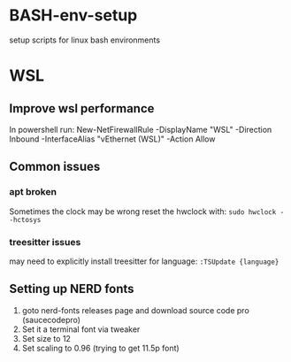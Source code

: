 # BASH-env-setup
setup scripts for linux bash environments

# WSL
## Improve wsl performance
In powershell run:
New-NetFirewallRule -DisplayName "WSL" -Direction Inbound -InterfaceAlias "vEthernet (WSL)" -Action Allow

## Common issues
### apt broken
Sometimes the clock may be wrong reset the hwclock with: `sudo hwclock --hctosys`

### treesitter issues
may need to explicitly install treesitter for language: `:TSUpdate {language}`

## Setting up NERD fonts
1. goto nerd-fonts releases page and download source code pro (saucecodepro)
2. Set it a terminal font via tweaker
3. Set size to 12
4. Set scaling to 0.96 (trying to get 11.5p font)
